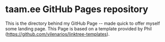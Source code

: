 # taam.ee GitHub Pages repository

This is the directory behind my GitHub Page -- made quick to offer myself some landing page.
This Page is based on a template provided by Phil (https://github.com/vilenarios/linktree-templates). 



